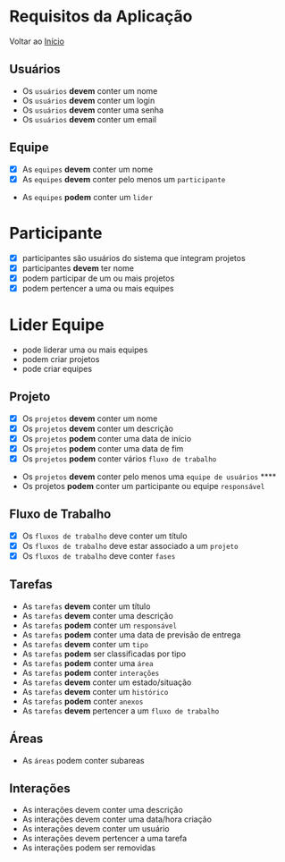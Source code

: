 # Requisitos da Aplicação

Voltar ao [Início](../Readme.md) 

## Usuários
- Os `usuários` **devem** conter um nome
- Os `usuários` **devem** conter um login
- Os `usuários` **devem** conter uma senha
- Os `usuários` **devem** conter um email


## Equipe
- [x] As `equipes` **devem** conter um nome
- [x] As `equipes` **devem** conter pelo menos um `participante`
- As `equipes` **podem** conter um `lider`

# Participante
- [x] participantes são usuários do sistema que integram projetos
- [x] participantes **devem** ter nome
- [x] podem participar de um ou mais projetos
- [x] podem pertencer a uma ou mais equipes

# Lider Equipe
- pode liderar uma ou mais equipes
- podem criar projetos
- pode criar equipes

## Projeto
- [x] Os `projetos` **devem** conter um nome
- [x] Os `projetos` **devem** conter um descrição
- [x] Os `projetos` **podem** conter uma data de início
- [x] Os `projetos` **podem** conter uma data de fim
- [x] Os `projetos` **podem** conter vários `fluxo de trabalho`
- Os `projetos` **devem** conter pelo menos uma `equipe de usuários` ****
- Os projetos **podem** conter um participante ou equipe `responsável`

## Fluxo de Trabalho
- [x] Os `fluxos de trabalho` deve conter um título
- [x] Os `fluxos de trabalho` deve estar associado a um `projeto`
- [x] Os `fluxos de trabalho` deve conter `fases`

## Tarefas

- As `tarefas` **devem** conter um título
- As `tarefas` **devem** conter uma descrição
- As `tarefas` **podem** conter um `responsável`
- As `tarefas` **podem** conter uma data de previsão de entrega
- As `tarefas` **devem** conter um `tipo`
- As `tarefas` **podem** ser classificadas por tipo
- As `tarefas` **podem** conter uma `área`
- As `tarefas` **podem** conter `interações`
- As `tarefas` **devem** conter um estado/situação
- As `tarefas` **devem** conter um `histórico`
- As `tarefas` **podem** conter `anexos`
- As `tarefas` **devem** pertencer a um `fluxo de trabalho`

## Áreas
- As `áreas` podem conter subareas

## Interações

- As interações devem conter uma descrição
- As interações devem conter uma data/hora criação
- As interações devem conter um usuário
- As interações devem pertencer a uma tarefa
- As interações podem ser removidas

